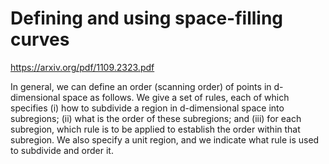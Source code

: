 # Defining and using space-filling curves

https://arxiv.org/pdf/1109.2323.pdf

In general, we can define an order (scanning order) of points in d-dimensional space as follows. We give a set of rules, each of which specifies (i) how to subdivide a region in d-dimensional space into subregions; (ii) what is the order of these subregions; and (iii) for each subregion, which rule is to be applied to establish the order within that subregion. We also specify a unit region, and we indicate what rule is used to subdivide and order it.
